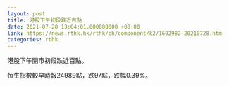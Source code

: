 ```yaml
---
layout: post
title: 港股下午初段跌近百點
date: 2021-07-28 13:04:01.000000000 +08:00
link: https://news.rthk.hk/rthk/ch/component/k2/1602982-20210728.htm
categories: rthk
---
```


港股下午開市初段跌近百點。

恒生指數較早時報24989點，跌97點，跌幅0.39%。
